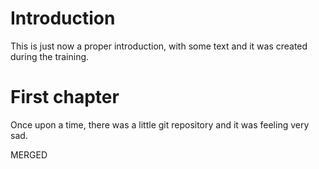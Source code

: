 # Introduction
This is just now a proper introduction, with some text and it was created during the training.

# First chapter
Once upon a time, there was a little git repository and it was feeling very sad.

MERGED
